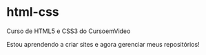 # html-css
 Curso de HTML5 e CSS3 do CursoemVideo

 Estou aprendendo a criar sites e agora gerenciar meus repositórios!
